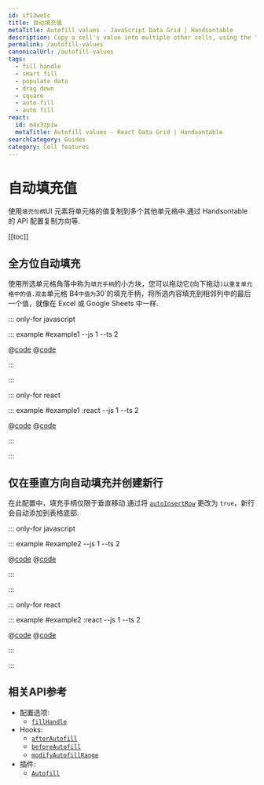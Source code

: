 ```yaml
---
id: if13we5c
title: 自动填充值
metaTitle: Autofill values - JavaScript Data Grid | Handsontable
description: Copy a cell's value into multiple other cells, using the "fill handle" UI element. Configure the direction of copying, and more, through Handsontable's API.
permalink: /autofill-values
canonicalUrl: /autofill-values
tags:
  - fill handle
  - smart fill
  - populate data
  - drag down
  - square
  - auto-fill
  - auto fill
react:
  id: m4x3zpiw
  metaTitle: Autofill values - React Data Grid | Handsontable
searchCategory: Guides
category: Cell features
---
```


# 自动填充值

使用`填充句柄`UI 元素将单元格的值复制到多个其他单元格中.通过 Handsontable 的 API 配置复制方向等.

[[toc]]

## 全方位自动填充

使用所选单元格角落中称为`填充手柄`的小方块，您可以拖动它(向下拖动`)以重复单元格中的值.双击`单元格 B4`中值为`30`的填充手柄，将所选内容填充到相邻列中的最后一个值，就像在 Excel 或 Google Sheets 中一样.

::: only-for javascript

::: example #example1 --js 1 --ts 2

@[code](@/content/guides/cell-features/autofill-values/javascript/example1.js)
@[code](@/content/guides/cell-features/autofill-values/javascript/example1.ts)

:::

:::

::: only-for react

::: example #example1 :react --js 1 --ts 2

@[code](@/content/guides/cell-features/autofill-values/react/example1.jsx)
@[code](@/content/guides/cell-features/autofill-values/react/example1.tsx)

:::

:::

## 仅在垂直方向自动填充并创建新行

在此配置中，填充手柄仅限于垂直移动.通过将 [`autoInsertRow`](@/api/options.md#fillhandle) 更改为 `true`，新行会自动添加到表格底部.

::: only-for javascript

::: example #example2 --js 1 --ts 2

@[code](@/content/guides/cell-features/autofill-values/javascript/example2.js)
@[code](@/content/guides/cell-features/autofill-values/javascript/example2.ts)

:::

:::

::: only-for react

::: example #example2 :react --js 1 --ts 2

@[code](@/content/guides/cell-features/autofill-values/react/example2.jsx)
@[code](@/content/guides/cell-features/autofill-values/react/example2.tsx)

:::

:::

## 相关API参考

- 配置选项:
  - [`fillHandle`](@/api/options.md#fillhandle)
- Hooks:
  - [`afterAutofill`](@/api/hooks.md#afterautofill)
  - [`beforeAutofill`](@/api/hooks.md#beforeautofill)
  - [`modifyAutofillRange`](@/api/hooks.md#modifyautofillrange)
- 插件:
  - [`Autofill`](@/api/autofill.md)
